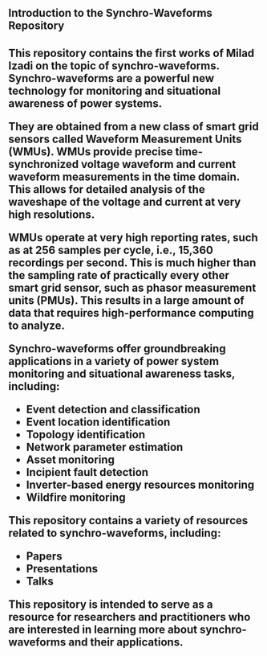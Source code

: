 <h2 href="https://www.synchrowaveforms.com">Introduction to the Synchro-Waveforms Repository <h2>
<p>This repository contains the first works of Milad Izadi on the topic of synchro-waveforms. Synchro-waveforms are a powerful new technology for monitoring and situational awareness of power systems.</p>

<p>They are obtained from a new class of smart grid sensors called Waveform Measurement Units (WMUs). WMUs provide precise time-synchronized voltage waveform and current waveform measurements in the time domain. This allows for detailed analysis of the waveshape of the voltage and current at very high resolutions.</p>

<p>WMUs operate at very high reporting rates, such as at 256 samples per cycle, i.e., 15,360 recordings per second. This is much higher than the sampling rate of practically every other smart grid sensor, such as phasor measurement units (PMUs). This results in a large amount of data that requires high-performance computing to analyze.</p>

<p>Synchro-waveforms offer groundbreaking applications in a variety of power system monitoring and situational awareness tasks, including:</p>

<ul>
  <li>Event detection and classification</li>
  <li>Event location identification</li>
  <li>Topology identification</li>
  <li>Network parameter estimation</li>
  <li>Asset monitoring</li>
  <li>Incipient fault detection</li>
  <li>Inverter-based energy resources monitoring</li>
  <li>Wildfire monitoring</li>
</ul>

<p>This repository contains a variety of resources related to synchro-waveforms, including:</p>

<ul>
  <li>Papers</li>
  <li>Presentations</li>
  <li>Talks</li>
</ul>

<p>This repository is intended to serve as a resource for researchers and practitioners who are interested in learning more about synchro-waveforms and their applications.</p>
